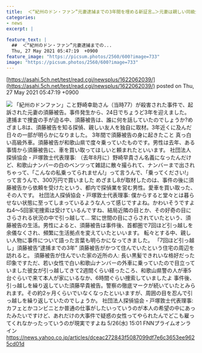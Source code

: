 ```yaml
---
title:  ＜“紀州のドン・ファン”元妻逮捕までの3年間を埋める新証言…＞元妻は親しい同級生に「やってない」  
categories:
- news
excerpt: |
  
feature_text: |
  ##  ＜“紀州のドン・ファン”元妻逮捕までの...
  Thu, 27 May 2021 05:47:19  +0900
feature_image: "https://picsum.photos/2560/600?image=733"
image: "https://picsum.photos/2560/600?image=733"
---
```


[https://asahi.5ch.net/test/read.cgi/newsplus/1622062039/](https://asahi.5ch.net/test/read.cgi/newsplus/1622062039/)
posted on Thu, 27 May 2021 05:47:19  +0900

<!--more-->

![](https://amd-pctr.c.yimg.jp/r/iwiz-amd/20210526-00287631-fnnprimev-000-3-view.jpg) 「紀州のドンファン」こと野崎幸助さん（当時77）が殺害された事件で、起訴された元妻の須藤被告。事件発生から、24日でちょうど3年を迎えました。 逮捕まで捜査の手が迫る中、須藤被告は、誰に何を話していたのでしょうか?めざまし8は、須藤被告を知る探偵、親しい友人を独自に取材。3年近くに及んだ日々の一部が明らかになりました。 3年間で須藤被告の身に起きたこと 真っ白い高級外車。須藤被告が和歌山県で度々乗っていたものです。男性は去年、ある事情から須藤被告に、車を買い取ってほしいと頼まれたといいます。 社団法人探偵協会・戸塚敦士代表理事: （去年8月に）野崎早貴さん名義になったんだけど、和歌山ナンバーの白のベンツって雑誌に散々撮られて、ナンバーまで出されちゃって、「こんなの私乗ってられません!」って言うんで、「乗ってください!」って言うんで、300万円で買いました めざまし8が取材したのは、事件の後に須藤被告から依頼を受けたという、都内で探偵業を営む男性。愛車を買い取った、その人です。 社団法人探偵協会・戸塚敦士代表理事: 僕からすると堂々とは暮らせない状態に至ってしまっているような人って感じですよね。かわいそうですよね4〜5回家宅捜索は受けているんですね、結局近隣の目とか、その好奇の目にさらされる状況の中で引っ越して… 常に世間の目にさらされていたという、須藤被告の生活。男性によると、須藤被告は事件後、首都圏で7回ほど引っ越しを余儀なくされ、頻繁に生活拠点を変えていたといいます。 転々とする中、親しい人物に事件について語った言葉も明らかになってきました。 「7回ほど引っ越し」須藤被告“逮捕までの3年” 須藤被告がかつて住んでいたという住宅の周辺を訪れると。 須藤被告が住んでいた家の近所の人: 長い黒髪できれいな格好だった印象ですただ、若い女性で白い和歌山ナンバーの外車に乗っていたので目立っていました彼女が引っ越してきて2週間くらい経ったころ、和歌山県警の人が車5台ぐらいで来て本人が家にいるなか、6時間ぐらい捜索していましたよ 事件後、引っ越しを繰り返していた須藤早貴被告。警察の徹底マークが続いていたとみられます。その約2ヶ月くらいでいなくなったといいますが、周囲の目を忍んで引っ越しを繰り返していたのでしょうか。 社団法人探偵協会・戸塚敦士代表理事: カフェとかコンビニとか普通の仕事がしたいっていうのが本人の希望の中にあったみたいですけど、あれだけの大事件で疑惑の女性ってやられたんでどこも雇ってくれなかったっていうのが現実ですよね 5/26(水) 15:01 FNNプライムオンライン https://news.yahoo.co.jp/articles/dceac272843f5087099df7e6c3653ee9625cd01d
